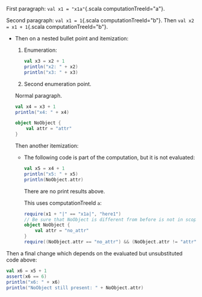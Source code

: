 First paragraph: `val x1 = "x1a"`{.scala computationTreeId="a"}.

Second paragraph: `val x1 = 1`{.scala computationTreeId="b"}. Then `val x2 = x1 + 1`{.scala computationTreeId="b"}.

*   Then on a nested bullet point and itemization:

    1.  Enumeration:

        ```{.scala joiner="Gives:" computationTreeId="b" pipe="scala_script"}
        val x3 = x2 + 1
        println("x2: " + x2)
        println("x3: " + x3)
        ```

    2.  Second enumeration point.

    Normal paragraph.

    ```{.scala computationTreeId="b" pipe="scala_script"}
    val x4 = x3 + 1
    println("x4: " + x4)

    object NoObject {
        val attr = "attr"
    }
    ```

    Then another itemization:

    *   The following code is part of the computation, but it is not evaluated:

        ```{.scala computationTreeId="b"}
        val x5 = x4 + 1
        println("x5: " + x5)
        println(NoObject.attr)
        ```

        There are no print results above.

        This uses computationTreeId `a`:

        ```{.scala computationTreeId="a" pipe="scala_script"}
        require(x1 + "|" == "x1a|", "here1")
        // Be sure that NoObject is different from before is not in scope.
        object NoObject {
            val attr = "no_attr"
        }
        require((NoObject.attr == "no_attr") && (NoObject.attr != "attr"), "here2")
        ```

Then a final change which depends on the evaluated but unsubstituted code above:

```{.scala joiner="Gives:" computationTreeId="b" pipe="scala_script"}
val x6 = x5 + 1
assert(x6 == 6)
println("x6: " + x6)
println("NoObject still present: " + NoObject.attr)
```

[comment]: # ( vim: set filetype=markdown fileformat=unix nowrap spell spelllang=en: )
